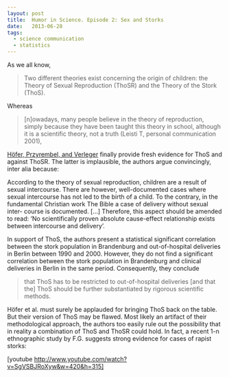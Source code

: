 ```yaml
---
layout: post
title:  Humor in Science. Episode 2: Sex and Storks
date:   2013-06-28
tags:
  - science communication
  - statistics
---
```



As we all know,

> Two different theories exist concerning the origin of children: the Theory of Sexual Reproduction (ThoSR) and the Theory of the Stork (ThoS).

Whereas

> \[n\]owadays, many people believe in the theory of reproduction, simply because they have been taught this theory in school, although it is a scientific theory, not a truth (Leisti T, personal communication 2001),

[Höfer, Przyrembel, and Verleger](https://web.stanford.edu/class/hrp259/2007/regression/storke.pdf) finally provide fresh evidence for ThoS and against ThoSR. The latter is implausible, the authors argue convincingly, inter alia because:

According to the theory of sexual reproduction, children are a result of sexual intercourse. There are however, well-documented cases where sexual intercourse has not led to the birth of a child. To the contrary, in the fundamental Christian work The Bible a case of delivery without sexual inter- course is documented. \[...\] Therefore, this aspect should be amended to read: ‘No scientifically proven absolute cause-effect relationship exists between intercourse and delivery’.

In support of ThoS, the authors present a statistical significant correlation between the stork population in Brandenburg and out-of-hospital deliveries in Berlin between 1990 and 2000. However, they do not find a significant correlation between the stork population in Brandenburg and clinical deliveries in Berlin in the same period. Consequently, they conclude

> that ThoS has to be restricted to out-of-hospital deliveries [and that the] ThoS should be further substantiated by rigorous scientific methods.

Höfer et al. must surely be applauded for bringing ThoS back on the table. But their version of ThoS may be flawed. Most likely an artifact of their methodological approach, the authors too easily rule out the possibility that in reality a combination of ThoS and ThoSR could hold. In fact, a recent 1-n ethnographic study by F.G. suggests strong evidence for cases of rapist storks:

[youtube http://www.youtube.com/watch?v=SgVSBJRoXyw&w=420&h=315]